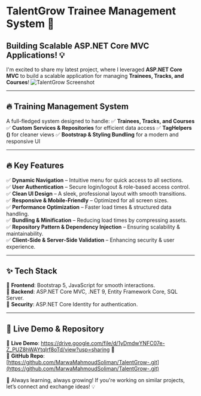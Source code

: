 # TalentGrow Trainee Management System 🚀


## Building Scalable ASP.NET Core MVC Applications! 💡

I'm excited to share my latest project, where I leveraged **ASP.NET Core MVC** to build a scalable application for managing **Trainees, Tracks, and Courses**!
![TalentGrow Screenshot](images/web.png)

---

## 🔥 Training Management System
A full-fledged system designed to handle:
✅ **Trainees, Tracks, and Courses**
✅ **Custom Services & Repositories** for efficient data access
✅ **TagHelpers (<partial>)** for cleaner views
✅ **Bootstrap & Styling Bundling** for a modern and responsive UI

---

## 🔥 Key Features

✅ **Dynamic Navigation** – Intuitive menu for quick access to all sections.  
✅ **User Authentication** – Secure login/logout & role-based access control.  
✅ **Clean UI Design** – A sleek, professional layout with smooth transitions.  
✅ **Responsive & Mobile-Friendly** – Optimized for all screen sizes.  
✅ **Performance Optimization** – Faster load times & structured data handling.  
✅ **Bundling & Minification** – Reducing load times by compressing assets.  
✅ **Repository Pattern & Dependency Injection** – Ensuring scalability & maintainability.  
✅ **Client-Side & Server-Side Validation** – Enhancing security & user experience.  

---

## ✨ Tech Stack

🔹 **Frontend**: Bootstrap 5, JavaScript for smooth interactions.  
🔹 **Backend**: ASP.NET Core MVC, .NET 9, Entity Framework Core, SQL Server.  
🔹 **Security**: ASP.NET Core Identity for authentication.  

---

## 🔗 Live Demo & Repository

🔗 **Live Demo**: https://drive.google.com/file/d/1yDmdwYNFC07e-Z_PUZ8hWAYtqIrf8oTd/view?usp=sharing 👀  
🔗 **GitHub Repo**: [https://github.com/MarwaMahmoudSoliman/TalentGrow-.git](https://github.com/MarwaMahmoudSoliman/TalentGrow-.git)  

🚀 Always learning, always growing! If you're working on similar projects, let’s connect and exchange ideas! 💡

